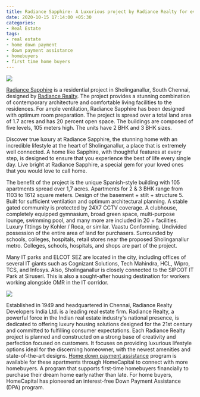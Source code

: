 ```yaml
---
title: Radiance Sapphire- A Luxurious project by Radiance Realty for every Homebuyer
date: 2020-10-15 17:14:00 +05:30
categories:
- Real Estate
tags:
- real estate
- home down payment
- down payment assistance
- homebuyers
- first time home buyers
---
```


**[![](https://lh5.googleusercontent.com/t9U1ZshJ2hm945UEAC28FPUPJAi0q157aKfiQeFOyc-n_SnbZf1r4Etcie1M20_yUpkFyDPJzB-vlFHEgBlX3Frq9MQj1wrGg9Qx2uoZikmsymHYDdF3Ymd6RuGk7N5JTMdoKWpl)](https://homecapital.in/property/481/radiance-sapphire-2-bhk)**

[Radiance Sapphire](https://homecapital.in/property/481/radiance-sapphire-2-bhk) is a residential project in Sholinganallur, South Chennai, designed by [Radiance Realty](https://homecapital.in/offering/developer/radiance-realty). The project provides a stunning combination of contemporary architecture and comfortable living facilities to the residences. For ample ventilation, Radiance Sapphire has been designed with optimum room preparation. The project is spread over a total land area of 1.7 acres and has 20 percent open space. The buildings are composed of five levels, 105 meters high. The units have 2 BHK and 3 BHK sizes.

Discover true luxury at Radiance Sapphire, the stunning home with an incredible lifestyle at the heart of Sholinganallur, a place that is extremely well connected. A home like Sapphire, with thoughtful features at every step, is designed to ensure that you experience the best of life every single day. Live bright at Radiance Sapphire, a special gem for your loved ones that you would love to call home.

The benefit of the project is the unique Spanish-style building with 105 apartments spread over 1,7 acres. Apartments for 2 & 3 BHK range from 1103 to 1612 square meters. Design of the basement \+ stilt \+ structure 5. Built for sufficient ventilation and optimum architectural planning. A stable gated community is protected by 24X7 CCTV coverage. A clubhouse, completely equipped gymnasium, broad green space, multi-purpose lounge, swimming pool, and many more are included in 20 \+ facilities. Luxury fittings by Kohler / Roca, or similar. Vaastu Conforming. Undivided possession of the entire area of land for purchasers. Surrounded by schools, colleges, hospitals, retail stores near the proposed Sholinganallur metro. Colleges, schools, hospitals, and shops are part of the project.

Many IT parks and ELCOT SEZ are located in the city, including offices of several IT giants such as Cognizant Solutions, Tech Mahindra, HCL, Wipro, TCS, and Infosys. Also, Sholinganallur is closely connected to the SIPCOT IT Park at Siruseri. This is also a sought-after housing destination for workers working alongside OMR in the IT corridor.

**[![](https://lh4.googleusercontent.com/jrBL2z3pDgosoUucslE3FQqwH2IHqe2_gSUD9UAmeWZfRTYFHby96hj67e-ufB2JLb9Jp_c314UNR2ZTFootH6gZsrdkEv9sTDweSvASmwTy_2uqZnvxGpOcxurSES1LqSg40LAK)](https://homecapital.in/offering/developer/radiance-realty)**

Established in 1949 and headquartered in Chennai, Radiance Realty Developers India Ltd. is a leading real estate firm. Radiance Realty, a powerful force in the Indian real estate industry's national presence, is dedicated to offering luxury housing solutions designed for the 21st century and committed to fulfilling consumer expectations. Each Radiance Realty project is planned and constructed on a strong base of creativity and perfection focused on customers. It focuses on providing luxurious lifestyle options ideal for the discerning homeowner, with the newest amenities and state-of-the-art designs. [Home down payment assistance](https://homecapital.in/program) program is available for these apartments through HomeCapital to connect with more homebuyers. A program that supports first-time homebuyers financially to purchase their dream home early rather than late. For home buyers, HomeCapital has pioneered an interest-free Down Payment Assistance (DPA) program.